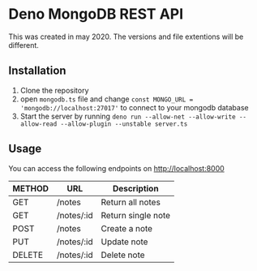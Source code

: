 # Deno MongoDB REST API

This was created in may 2020. The versions and file extentions will be different. 

## Installation

1. Clone the repository
2. open `mongodb.ts` file and change `const MONGO_URL = 'mongodb://localhost:27017'` to connect to your mongodb database
3. Start the server by running `deno run --allow-net --allow-write --allow-read --allow-plugin --unstable server.ts`

## Usage
You can access the following endpoints on [http://localhost:8000](http://localhost:8000)


| METHOD | URL        | Description        |
|--------|------------|--------------------|
| GET    | /notes     | Return all notes   |
| GET    | /notes/:id | Return single note |
| POST   | /notes     | Create a note      |
| PUT    | /notes/:id | Update note        |
| DELETE | /notes/:id | Delete note        |
